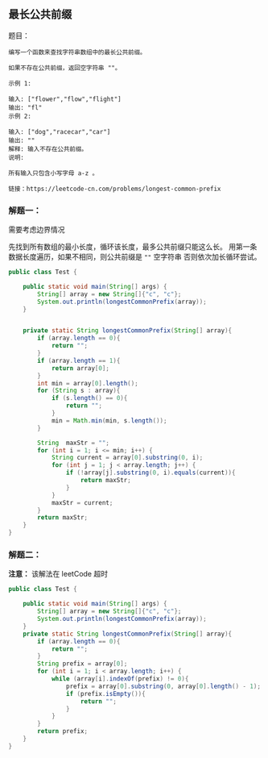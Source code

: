 ## 最长公共前缀


题目：

    编写一个函数来查找字符串数组中的最长公共前缀。
    
    如果不存在公共前缀，返回空字符串 ""。
    
    示例 1:
    
    输入: ["flower","flow","flight"]
    输出: "fl"
    示例 2:
    
    输入: ["dog","racecar","car"]
    输出: ""
    解释: 输入不存在公共前缀。
    说明:
    
    所有输入只包含小写字母 a-z 。
    
    链接：https://leetcode-cn.com/problems/longest-common-prefix
    
    
    
### 解题一：

需要考虑边界情况

先找到所有数组的最小长度，循环该长度，最多公共前缀只能这么长。
用第一条数据长度遍历，如果不相同，则公共前缀是 `""` 空字符串
否则依次加长循环尝试。


```java
public class Test {

    public static void main(String[] args) {
        String[] array = new String[]{"c", "c"};
        System.out.println(longestCommonPrefix(array));
    }


    private static String longestCommonPrefix(String[] array){
        if (array.length == 0){
            return "";
        }
        if (array.length == 1){
            return array[0];
        }
        int min = array[0].length();
        for (String s : array){
            if (s.length() == 0){
                return "";
            }
            min = Math.min(min, s.length());
        }

        String  maxStr = "";
        for (int i = 1; i <= min; i++) {
            String current = array[0].substring(0, i);
            for (int j = 1; j < array.length; j++) {
                if (!array[j].substring(0, i).equals(current)){
                    return maxStr;
                }
            }
            maxStr = current;
        }
        return maxStr;
    }
}
```
    


### 解题二：

**注意：** 该解法在 leetCode 超时


```java
public class Test {

    public static void main(String[] args) {
        String[] array = new String[]{"c", "c"};
        System.out.println(longestCommonPrefix(array));
    }
    private static String longestCommonPrefix(String[] array){
        if (array.length == 0){
            return "";
        }
        String prefix = array[0];
        for (int i = 1; i < array.length; i++) {
            while (array[i].indexOf(prefix) != 0){
                prefix = array[0].substring(0, array[0].length() - 1);
                if (prefix.isEmpty()){
                    return "";
                }
            }
        }
        return prefix;
    }
}
```
    
